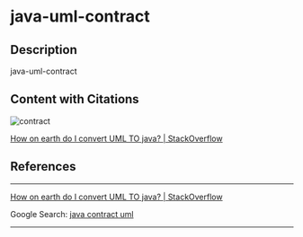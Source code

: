 # java-uml-contract

## Description

java-uml-contract

## Content with Citations

![contract](https://i.stack.imgur.com/c1Dyt.png)

[How on earth do I convert UML TO java? | StackOverflow](https://stackoverflow.com/questions/20531647/how-on-earth-do-i-convert-uml-to-java)

## References

____

[How on earth do I convert UML TO java? | StackOverflow](https://stackoverflow.com/questions/20531647/how-on-earth-do-i-convert-uml-to-java)

Google Search: [java contract uml](https://www.google.com/search?newwindow=1&sca_esv=b808198245de4d08&sxsrf=ACQVn09ZZbbE6_67ej5mq8fVf-bY4AdMbg:1711341660944&q=java+contract+uml&source=lnms&uds=AMwkrPtITlNO1JLZLsUMjuLHpvZHW5ZNMqBwXyiVkjHSAA33YP71peDzh7FhOb0Ksz42ZLFj-hllHJMIZpWRy_lVK5TYuAAhnZ-xQzDaE3Gh4O8YXrAtORAOiToiDhfr4e0v5N-M1Uvm7s02bSKe6aFe4hJueYM5WL9owCbDtaWRlhLoRa2CZG1BJ8kHcs_HRR7Lf95UOIkJjmrkY_lUFkV6LxGd5TTaZ3MjHdQcSYmW1CiWiwndyN5D33lt0uf90xQxwmGXDZMvIQWZ4utqjQXjHpWohCOWL1XlwucaTdrmv_DI5FRN504&sa=X&ved=2ahUKEwiNvqi-zI6FAxXNXUEAHR8IBr8Q0pQJegQIERAB&biw=1729&bih=818&dpr=1.1)

____

